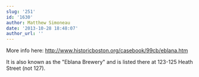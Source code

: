 ```yaml
---
slug: '251'
id: '1630'
author: Matthew Simoneau
date: '2013-10-28 18:48:07'
author_url: ''
---
```

More info here: http://www.historicboston.org/casebook/99cb/eblana.htm

It is also known as the "Eblana Brewery" and is listed there at 123-125 Heath Street (not 127).
